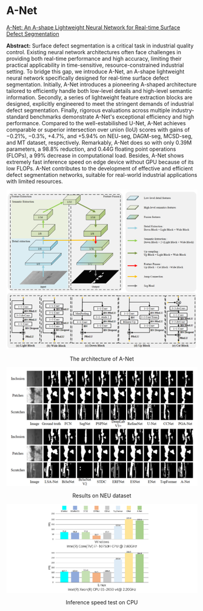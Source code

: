 # A-Net
[A-Net: An A-shape Lightweight Neural Network for Real-time Surface Defect Segmentation](https://ieeexplore.ieee.org/abstract/document/10352342)

**Abstract:** Surface defect segmentation is a critical task in industrial quality control. Existing neural network architectures often face challenges in providing both real-time performance and high accuracy, limiting their practical applicability in time-sensitive, resource-constrained industrial setting. To bridge this gap, we introduce A-Net, an A-shape lightweight neural network specifically designed for real-time surface defect segmentation. Initially, A-Net introduces a pioneering A-shaped architecture tailored to efficiently handle both low-level details and high-level semantic information. Secondly, a series of lightweight feature extraction blocks are designed, explicitly engineered to meet the stringent demands of industrial defect segmentation. Finally, rigorous evaluations across multiple industry-standard benchmarks demonstrate A-Net's exceptional efficiency and high performance. Compared to the well-estabilished U-Net, A-Net achieves comparable or superior intersection over union (IoU) scores with gains of −0.21%, −0.3%, +4.7%, and +5.94% on NEU-seg, DAGM-seg, MCSD-seg, and MT dataset, respectively. Remarkably, A-Net does so with only 0.39M parameters, a 98.8% reduction, and 0.44G floating point operations (FLOPs), a 99% decrease in computational load. Besides, A-Net shows extremely fast inference speed on edge device without GPU because of its low FLOPs. A-Net contributes to the development of effective and efficient defect segmentation networks, suitable for real-world industrial applications with limited resources.


![The architecture of A-Net](https://github.com/Max-Chenb/A-Net/blob/main/images/architecture.png)  
<div align="center">
The architecture of A-Net
</div>

![111](https://github.com/Max-Chenb/A-Net/blob/main/images/results_neu.png)  
<div align="center">
Results on NEU dataset
</div>

![111](https://github.com/Max-Chenb/A-Net/blob/main/images/inference_speed_cpu.png)
<div align="center">
Inference speed test on CPU
</div>
